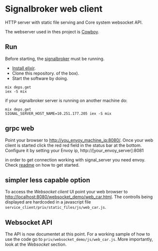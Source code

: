 # Signalbroker web client

HTTP server with static file serving and Core system websocket API.

The webserver used in thes project is [Cowboy](https://github.com/ninenines/cowboy).


## Run

Before starting, the [signalbroker](https://github.com/volvo-cars/signalbroker-server) must be running.

- [Install elixir](https://elixir-lang.org/install.html).
- Clone this repository.
 of the box).
- Start the software by doing.

```
mix deps.get
iex -S mix
```
if your signalbroker server is running on another machine do:
```
mix deps.get
SIGNAL_SERVER_HOST_NAME=10.251.177.205 iex -S mix
```


## grpc web
Point your browser to [http://you_envoy_machine_ip:8080/](http://localhost:8080/). Once your web client is started click the red red field in the status bar at the bottom. Configure it by setting your Envoy ip, http://[your_envoy_server]:8081

in order to get connection working with signal_server you need envoy. Check [readme](configuration/grpc_web/README.md) on how to get started.


## simpler less capable option

To access the *Websocket client* UI point your web browser to [http://localhost:8080/websocket_demo/web_car.html](http://localhost:8080/websocket_demo/web_car.html).
The controlls being displayed are hardcoded in a javascript file `service_client/priv/static_files/js/web_car.js`.

## Websocket API

The API is now documentet at this point.
For a working sample of how to use the code go to `priv/websocket_demo/js/web_car.js`.
More importantly, look at the *Websocket* section.
